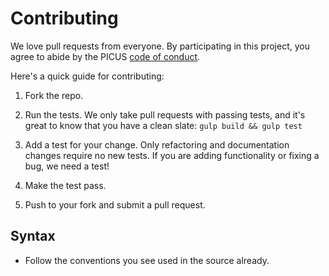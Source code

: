 # Contributing

We love pull requests from everyone. By participating in this project, you agree
to abide by the PICUS [code of conduct].

[code of conduct]: https://picuscreative.com/code-of-conduct

Here's a quick guide for contributing:

1. Fork the repo.

1. Run the tests. We only take pull requests with passing tests, and it's great
to know that you have a clean slate: `gulp build && gulp test`

1. Add a test for your change. Only refactoring and documentation changes
require no new tests. If you are adding functionality or fixing a bug, we need
a test!

1. Make the test pass.

1. Push to your fork and submit a pull request.

## Syntax

* Follow the conventions you see used in the source already.
